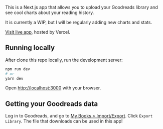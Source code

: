 This is a Next.js app that allows you to upload your Goodreads library and see cool charts about your reading history.

It is currently a WIP, but I will be regularly adding new charts and stats.

[Visit live app](https://library-ui.vercel.app/), hosted by Vercel.

## Running locally

After clone this repo locally, run the development server:

```bash
npm run dev
# or
yarn dev
```

Open [http://localhost:3000](http://localhost:3000) with your browser.

## Getting your Goodreads data

Log in to Goodreads, and go to [My Books > Import/Export](https://www.goodreads.com/review/import). Click `Export Library`. The file that downloads can be used in this app!
